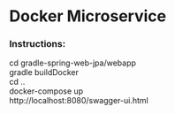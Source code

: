 # Docker Microservice  

### Instructions:
cd gradle-spring-web-jpa/webapp  
gradle buildDocker  
cd ..  
docker-compose up  
http://localhost:8080/swagger-ui.html